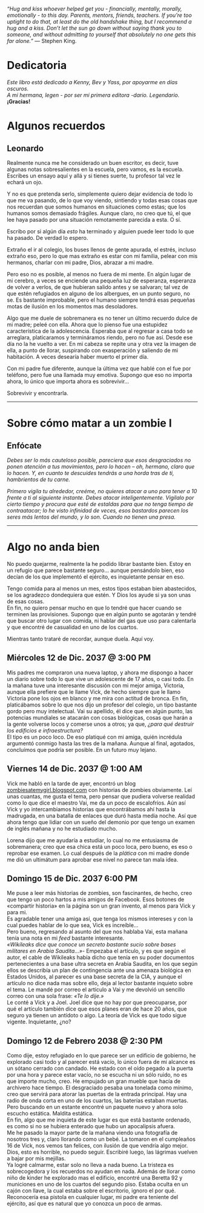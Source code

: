 <div class="epigraph">

*“Hug and kiss whoever helped get you - financially, mentally, morally,
emotionally - to this day. Parents, mentors, friends, teachers. If
you’re too uptight to do that, at least do the old handshake thing, but
I recommend a hug and a kiss. Don’t let the sun go down without saying
thank you to someone, and without admitting to yourself that absolutely
no one gets this far alone.”* — Stephen King.

</div>

Dedicatoria
===========

*Este libro está dedicado a Kenny, Bev y Yass, por apoyarme en días
oscuros.*\
*A mi hermana, legen - por ser mi primera editora -dario. Legendario.*\
**¡Gracias!**

Algunos recuerdos
=================

Leonardo
--------

Realmente nunca me he considerado un buen escritor, es decir, tuve
algunas notas sobresalientes en la escuela, pero vamos, es la escuela.
Escribes un ensayo aquí y allá y si tienes suerte, tu profesor tal vez
le echará un ojo.

Y no es que pretenda serlo, simplemente quiero dejar evidencia de todo
lo que me va pasando, de lo que voy viendo, sintiendo y todas esas cosas
que nos recuerdan que somos humanos en situaciones como estas; que los
humanos somos demasiado frágiles. Aunque claro, no creo que tú, el que
lee haya pasado por una situación remotamente parecida a esta. O sí.

Escribo por si algún día *esto* ha terminado y alguien puede leer todo
lo que ha pasado. De verdad lo espero.

Extraño el ir al colegio, los buses llenos de gente apurada, el estrés,
incluso extraño eso, pero lo que mas extraño es estar con mi familia,
pelear con mis hermanos, charlar con mi padre, Dios, abrazar a mi madre.

Pero eso no es posible, al menos no fuera de mi mente. En algún lugar de
mi cerebro, a veces se enciende una pequeña luz de esperanza, esperanza
de volver a verlos, de que hubieran salido antes y se salvaran; tal vez
de que estén refugiados en alguno de los albergues, en un punto seguro,
no se. Es bastante improbable, pero el humano siempre tendrá esas
pequeñas motas de ilusión en los momentos mas desoladores.

Algo que me duele de sobremanera es no tener un último recuerdo dulce de
mi madre; peleé con ella. Ahora que lo pienso fue una estupidez
característica de la adolescencia. Esperaba que al regresar a casa todo
se arreglara, platicaramos y termináramos riendo, pero no fue así. Desde
ese día no la he vuelto a ver. En mi cabeza se repite una y otra vez la
imagen de ella, a punto de llorar, suspirando con exasperación y
saliendo de mi habitación. A veces desearía haber muerto el primer día.

Con mi padre fue diferente, aunque la última vez que hablé con el fue
por teléfono, pero fue una llamada muy emotiva. Supongo que eso no
importa ahora, lo único que importa ahora es sobrevivir…

Sobrevivir y encontrarla.

------------------------------------------------------------------------

Sobre cómo matar a un zombie I
==============================

Enfócate
--------

*Debes ser lo más cauteloso posible, pareciera que esos desgraciados no
ponen atención a tus movimientos, pero lo hacen – oh, hermano, claro que
lo hacen. Y, en cuanto te descuides tendrás a una horda tras de ti,
hambrientos de tu carne.*

*Primero vigila tu alrededor, creéme, no quieres atacar a uno para tener
a 10 frente a ti al siguiente instante. Debes atacar inteligentemente.
Vigílalo por cierto tiempo y procura que esté de estaldas para que no
tenga tiempo de contraatacar; lo he visto infinidad de veces, esos
bastardos parecen los seres más lentos del mundo, y lo son. Cuando no
tienen una presa.*

------------------------------------------------------------------------

Algo no anda bien
=================

No puedo quejarme, realmente la he podido librar bastante bien. Estoy en
un refugio que parece bastante seguro… aunque pensándolo bien, eso
decían de los que implementó el ejército, es inquietante pensar en eso.

Tengo comida para al menos un mes, estos tipos estaban bien abastecidos,
se los agradezco dondequiera que estén. Y Dios los ayude si ya son unas
de esas cosas.\
En fin, no quiero pensar mucho en que lo tendré que hacer cuando se
terminen las provisiones. Supongo que en algún punto se agotarán y
tendré que buscar otro lugar con comida, ni hablar del gas que uso para
calentarla y que encontré de casualidad en uno de los cuartos.

Mientras tanto trataré de recordar, aunque duela. Aquí voy.

Miércoles 12 de Dic. 2037 @ 3:00 PM
-----------------------------------

Mis padres me compraron una nueva laptop, y ahora me dispongo a hacer un
diario sobre todo lo que vive un adolescente de 17 años, o casi todo. En
la mañana tuve una interesante discusión con mi mejor amiga, Victoria,
aunque ella prefiere que le llame Vick, de hecho siempre que le llamo
Victoria pone los ojos en blanco y me mira con actitud de bronca. En
fin, platicábamos sobre lo que nos dijo un profesor del colegio, un tipo
bastante gordo pero muy intelectual. Vai su apellido, él dice que en
algún punto, las potencias mundiales se atacarán con cosas biológicas,
cosas que harán a la gente volverse locos y comerse unos a otros; ya
que, *¿para qué destruir los edificios e infraestructura?*\
El tipo es un poco loco. De eso platiqué con mi amiga, quién incrédula
argumentó conmigo hasta las tres de la mañana. Aunque al final,
agotados, concluímos que podría ser posible. En un futuro muy lejano.

Viernes 14 de Dic. 2037 @ 1:00 AM
---------------------------------

Vick me habló en la tarde de ayer, encontró un blog
[zombiesatemygirl.blogspot.com](https://zombiesatemygirl.blogspot.com)
con historias de zombies obviamente. Leí unas cuantas, me gusta el tema,
pero pensar que pudiera volverse realidad como lo que dice el maestro
Vai, me da un poco de escalofríos. Aún así Vick y yo intercambiamos
historias que encontrábamos ahí hasta la madrugada, en una batalla de
enlaces que duró hasta media noche. Así que ahora tengo que lidiar con
un sueño del demonio por que tengo un examen de inglés mañana y no he
estudiado mucho.

Lorena dijo que me ayudaría a estudiar, lo cual no me entusiasma de
sobremanera; creo que esa chica está un poco loca, pero bueno, es eso o
reprobar ese examen. Lo cual después de la *plática* con mi madre donde
me dió un ultimátum para aprobar ese nivel no parece tan mala idea.

Domingo 15 de Dic. 2037 6:00 PM
-------------------------------

Me puse a leer más historias de zombies, son fascinantes, de hecho, creo
que tengo un poco hartos a mis amigos de Facebook. Esos botones de
«compartir historia» en la página son un gran invento, al menos para
Vick y para mi.\
Es agradable tener una amiga así, que tenga los mismos intereses y con
la cual puedes hablar de lo que sea, Vick es increíble…\
Pero bueno, regresando al asunto del que nos hablaba Vai, esta mañana
tenía una nota en mi *feed* bastante interesante.\
*«Wikileaks dice que conoce un secreto bastante sucio sobre bases
militares en Arabia Saudita…»*- Empezaba el artículo, y es que según el
autor, el cable de Wikileaks había dicho que tenía en su poder
documentos pertenecientes a una base ultra secreta en Arabia Saudita, en
los que según ellos se describía un plan de contingencia ante una
amenaza biológica en Estados Unidos, al parecer es una base secreta de
la CIA, y aunque el artículo no dice nada mas sobre ello, deja al lector
bastante inquieto sobre el tema. Le mandé por correo el artículo a Vai y
me devolvió un sencillo correo con una sola frase: *«Te lo dije.»*\
Le conté a Vick y a Joel. Joel dice que no hay por que preocuparse, por
qué el artículo también dice que esos planes eran de hace 20 años, que
seguro ya tienen un antídoto o algo. La teoría de Vick es que todo sigue
vigente. Inquietante, ¿no?

Domingo 12 de Febrero 2038 @ 2:30 PM
------------------------------------

Como dije, estoy refugiado en lo que parece ser un edificio de gobierno,
he explorado casi todo y al parecer está vacío, lo único fuera de mi
alcance es un sótano cerrado con candado. He estado con el oído pegado a
la puerta por una hora y parece estar vacío, no se escucha ni un sólo
ruido, no es que importe mucho, creo. He empujado un gran mueble que
hacía de archivero hace tiempo. El desgraciado pesaba una tonelada como
mínimo, creo que servirá para atorar las puertas de la entrada
principal. Hay una radio de onda corta en uno de los cuartos, las
baterías estaban muertas. Pero buscando en un estante encontré un
paquete nuevo y ahora solo escucho estática. Maldita estática.\
En fin, algo que me inquieta de este lugar es que está bastante
ordenado, es como si no se hubiera enterado que hubo un apocalipsis
afuera.\
Me he pasado la mayor parte de la mañana viendo una fotografía de
nosotros tres y, claro llorando como un bebé. La tomaron en el
cumpleaños 16 de Vick, nos vemos tan felices, con ilusión de que vendría
algo mejor. Dios, esto es horrible, no puedo seguir. Escribiré luego,
las lágrimas vuelven a bajar por mis mejillas.\
Ya logré calmarme, estar solo no lleva a nada bueno. La tristeza es
sobrecogedora y los recuerdos no ayudan en nada. Además de llorar como
niño de kinder he explorado mas el edificio, encontré una Beretta 92 y
municiones en uno de los cuartos del segundo piso. Estaba oculta en un
cajón con llave, la cual estaba sobre el escritorio, ignoro el por qué.
Reconocería esa pistola en cualquier lugar, mi padre era teniente del
ejército, así que es natural que yo conozca un poco de armas.
